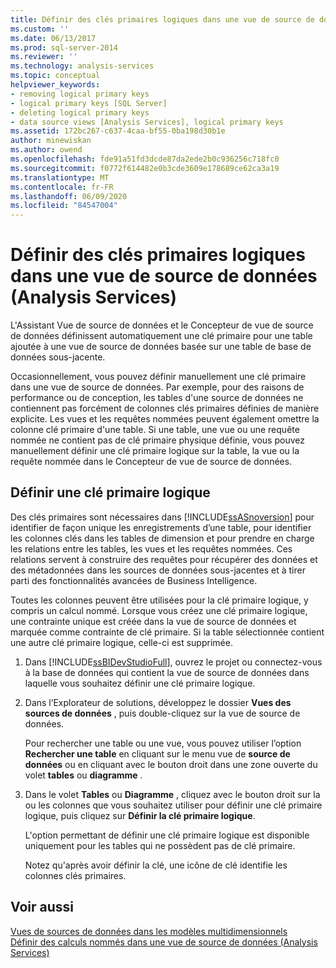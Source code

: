 ```yaml
---
title: Définir des clés primaires logiques dans une vue de source de données (Analysis Services) | Microsoft Docs
ms.custom: ''
ms.date: 06/13/2017
ms.prod: sql-server-2014
ms.reviewer: ''
ms.technology: analysis-services
ms.topic: conceptual
helpviewer_keywords:
- removing logical primary keys
- logical primary keys [SQL Server]
- deleting logical primary keys
- data source views [Analysis Services], logical primary keys
ms.assetid: 172bc267-c637-4caa-bf55-0ba198d30b1e
author: minewiskan
ms.author: owend
ms.openlocfilehash: fde91a51fd3dcde87da2ede2b0c936256c718fc0
ms.sourcegitcommit: f0772f614482e0b3cde3609e178689ce62ca3a19
ms.translationtype: MT
ms.contentlocale: fr-FR
ms.lasthandoff: 06/09/2020
ms.locfileid: "84547004"
---
```

# <a name="define-logical-primary-keys-in-a-data-source-view-analysis-services"></a>Définir des clés primaires logiques dans une vue de source de données (Analysis Services)
  L'Assistant Vue de source de données et le Concepteur de vue de source de données définissent automatiquement une clé primaire pour une table ajoutée à une vue de source de données basée sur une table de base de données sous-jacente.  
  
 Occasionnellement, vous pouvez définir manuellement une clé primaire dans une vue de source de données. Par exemple, pour des raisons de performance ou de conception, les tables d'une source de données ne contiennent pas forcément de colonnes clés primaires définies de manière explicite. Les vues et les requêtes nommées peuvent également omettre la colonne clé primaire d'une table. Si une table, une vue ou une requête nommée ne contient pas de clé primaire physique définie, vous pouvez manuellement définir une clé primaire logique sur la table, la vue ou la requête nommée dans le Concepteur de vue de source de données.  
  
## <a name="set-a-logical-primary-key"></a>Définir une clé primaire logique  
 Des clés primaires sont nécessaires dans [!INCLUDE[ssASnoversion](../../includes/ssasnoversion-md.md)] pour identifier de façon unique les enregistrements d’une table, pour identifier les colonnes clés dans les tables de dimension et pour prendre en charge les relations entre les tables, les vues et les requêtes nommées. Ces relations servent à construire des requêtes pour récupérer des données et des métadonnées dans les sources de données sous-jacentes et à tirer parti des fonctionnalités avancées de Business Intelligence.  
  
 Toutes les colonnes peuvent être utilisées pour la clé primaire logique, y compris un calcul nommé. Lorsque vous créez une clé primaire logique, une contrainte unique est créée dans la vue de source de données et marquée comme contrainte de clé primaire. Si la table sélectionnée contient une autre clé primaire logique, celle-ci est supprimée.  
  
1.  Dans [!INCLUDE[ssBIDevStudioFull](../../includes/ssbidevstudiofull-md.md)], ouvrez le projet ou connectez-vous à la base de données qui contient la vue de source de données dans laquelle vous souhaitez définir une clé primaire logique.  
  
2.  Dans l’Explorateur de solutions, développez le dossier **Vues des sources de données** , puis double-cliquez sur la vue de source de données.  
  
     Pour rechercher une table ou une vue, vous pouvez utiliser l’option **Rechercher une table** en cliquant sur le menu vue de **source de données** ou en cliquant avec le bouton droit dans une zone ouverte du volet **tables** ou **diagramme** .  
  
3.  Dans le volet **Tables** ou **Diagramme** , cliquez avec le bouton droit sur la ou les colonnes que vous souhaitez utiliser pour définir une clé primaire logique, puis cliquez sur **Définir la clé primaire logique**.  
  
     L'option permettant de définir une clé primaire logique est disponible uniquement pour les tables qui ne possèdent pas de clé primaire.  
  
     Notez qu'après avoir définir la clé, une icône de clé identifie les colonnes clés primaires.  
  
## <a name="see-also"></a>Voir aussi  
 [Vues de sources de données dans les modèles multidimensionnels](data-source-views-in-multidimensional-models.md)   
 [Définir des calculs nommés dans une vue de source de données &#40;Analysis Services&#41;](define-named-calculations-in-a-data-source-view-analysis-services.md)  
  
  
